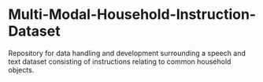 # Multi-Modal-Household-Instruction-Dataset
Repository for data handling and development surrounding a speech and text dataset consisting of instructions relating to common household objects.
